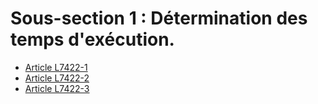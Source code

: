 # Sous-section 1 : Détermination des temps d'exécution.

* [Article L7422-1](./LEGIARTI000006904767.md)
* [Article L7422-2](./LEGIARTI000006904768.md)
* [Article L7422-3](./LEGIARTI000006904769.md)
